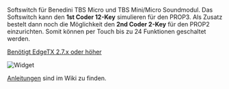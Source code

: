 Softswitch für Benedini TBS Micro und TBS Mini/Micro Soundmodul.
Das Softswitch kann den **1st Coder 12-Key** simulieren für den PROP3.
Als Zusatz bestelt dann noch die Möglichkeit den **2nd Coder 2-Key** für den PROP2 einzurichten.
Somit können per Touch bis zu 24 Funktionen geschaltet werden.

[Benötigt EdgeTX 2.7.x oder höher](https://github.com/EdgeTX/edgetx)

![Widget](https://github.com/dieterbruse/softswitchpad/raw/main/Screenshoots/screen-2022-09-19-150242.jpg)

[Anleitungen](https://github.com/dieterbruse/tbsswitch/wiki) sind im Wiki zu finden.
